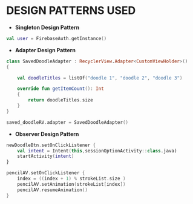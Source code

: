 

# DESIGN PATTERNS USED #

* **Singleton Design Pattern**
```kotlin
val user = FirebaseAuth.getInstance()
```
* **Adapter Design Pattern**

```kotlin
class SavedDoodleAdapter : RecyclerView.Adapter<CustomViewHolder>()
{

    val doodleTitles = listOf("doodle 1", "doodle 2", "doodle 3")

    override fun getItemCount(): Int 
    {
        return doodleTitles.size
    }
}

```
```kotlin
saved_doodleRV.adapter = SavedDoodleAdapter()
```
* **Observer Design Pattern**
```kotlin        
newDoodleBtn.setOnClickListener {
    val intent = Intent(this,sessionOptionActivity::class.java)
    startActivity(intent)
}
```
```kotlin
pencilAV.setOnClickListener {
    index = ((index + 1) % strokeList.size )
    pencilAV.setAnimation(strokeList[index])
    pencilAV.resumeAnimation()
}
```